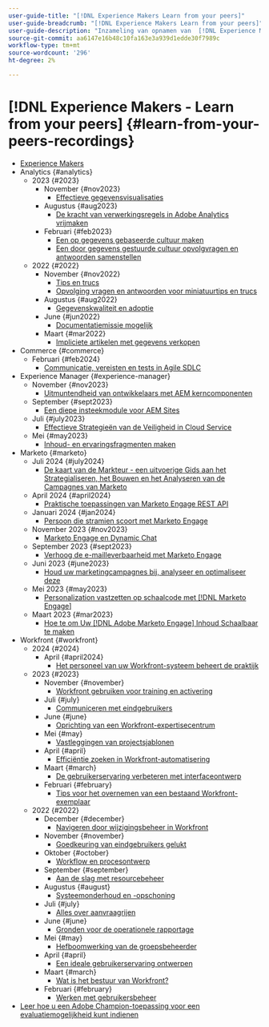 ```yaml
---
user-guide-title: "[!DNL Experience Makers Learn from your peers]"
user-guide-breadcrumb: "[!DNL Experience Makers Learn from your peers]"
user-guide-description: "Inzameling van opnamen van  [!DNL Experience Makers Learn from your peers]"
source-git-commit: aa6147e16b48c10fa163e3a939d1edde30f7989c
workflow-type: tm+mt
source-wordcount: '296'
ht-degree: 2%

---
```



# [!DNL Experience Makers - Learn from your peers] {#learn-from-your-peers-recordings}

+ [Experience Makers](overview.md)
+ Analytics {#analytics}
   + 2023 {#2023}
      + November {#nov2023}
         + [Effectieve gegevensvisualisaties](analytics/nov2023/impactful-data-visualizations.md)
      + Augustus {#aug2023}
         + [De kracht van verwerkingsregels in Adobe Analytics vrijmaken](analytics/aug2023/processing-rules.md)
      + Februari {#feb2023}
         + [Een op gegevens gebaseerde cultuur maken](analytics/feb2023/data-driven-culture.md)
         + [Een door gegevens gestuurde cultuur opvolgvragen en antwoorden samenstellen](analytics/feb2023/data-driven-culture-q-and-a.md)
   + 2022 {#2022}
      + November {#nov2022}
         + [Tips en trucs](analytics/nov2022/tips-and-tricks.md)
         + [Opvolging vragen en antwoorden voor miniatuurtips en trucs](analytics/nov2022/tips-and-tricks-q-and-a.md)
      + Augustus {#aug2022}
         + [Gegevenskwaliteit en adoptie](analytics/aug2022/data-quality.md)
      + June {#jun2022}
         + [Documentatiemissie mogelijk](analytics/june2022/mission-possible.md)
      + Maart {#mar2022}
         + [Impliciete artikelen met gegevens verkopen](analytics/mar2022/stories-with-data.md)
+ Commerce {#commerce}
   + Februari {#feb2024}
      + [Communicatie, vereisten en tests in Agile SDLC](commerce/2024/agile-sdlc.md)
+ Experience Manager {#experience-manager}
   + November {#nov2023}
      + [Uitmuntendheid van ontwikkelaars met AEM kerncomponenten](experience-manager/nov2023/core-components.md)
   + September {#sept2023}
      + [Een diepe insteekmodule voor AEM Sites](experience-manager/sept2023/aem-sites-tools.md)
   + Juli {#july2023}
      + [ Effectieve Strategieën van de Veiligheid in Cloud Service ](experience-manager/july2023/effective-security-strategies-in-cloud-service.md)
   + Mei {#may2023}
      + [Inhoud- en ervaringsfragmenten maken](experience-manager/may2023/mastering-content-and-experience-fragments.md)
+ Marketo {#marketo}
   + Juli 2024 {#july2024}
      + [De kaart van de Markteur - een uitvoerige Gids aan het Strategialiseren, het Bouwen en het Analyseren van de Campagnes van Marketo](marketo/july2024/marketers-map-marketo-campaigns.md)
   + April 2024 {#april2024}
      + [Praktische toepassingen van Marketo Engage REST API](marketo/april2024/practical-applications-of-marketo-engage-rest-api.md)
   + Januari 2024 {#jan2024}
      + [Persoon die stramien scoort met Marketo Engage](marketo/jan2024/person-scoring-mastery.md)
   + November 2023 {#nov2023}
      + [Marketo Engage en Dynamic Chat](marketo/nov2023/dynamic-chat.md)
   + September 2023 {#sept2023}
      + [Verhoog de e-mailleverbaarheid met Marketo Engage](marketo/sept2023/email-deliverability.md)
   + Juni 2023 {#june2023}
      + [Houd uw marketingcampagnes bij, analyseer en optimaliseer deze](marketo/june2023/marketing-campaigns.md)
   + Mei 2023 {#may2023}
      + [Personalization vastzetten op schaalcode met  [!DNL Marketo Engage]](marketo/may2023/personalization-at-scale.md)
   + Maart 2023 {#mar2023}
      + [Hoe te om Uw  [!DNL Adobe Marketo Engage]  Inhoud Schaalbaar te maken](marketo/mar2023/templates-tokens-teamwork.md)
+ Workfront {#workfront}
   + 2024 {#2024}
      + April {#april2024}
         + [Het personeel van uw Workfront-systeem beheert de praktijk](workfront/2024/04/staffing-your-workfront-system-admin-practice.md)
   + 2023 {#2023}
      + November {#november}
         + [Workfront gebruiken voor training en activering](workfront/2023/11/using-workfront-for-training-and-enablement.md)
      + Juli {#july}
         + [Communiceren met eindgebruikers](workfront/2023/07/communicating-with-end-users.md)
      + June {#june}
         + [Oprichting van een Workfront-expertisecentrum](workfront/2023/06/establishing-a-workfront-center-of-excellence.md)
      + Mei {#may}
         + [Vastleggingen van projectsjablonen](workfront/2023/05/foundations-of-project-templates.md)
      + April {#april}
         + [Efficiëntie zoeken in Workfront-automatisering](workfront/2023/04/finding-efficiencies-in-workfront-automation.md)
      + Maart {#march}
         + [De gebruikerservaring verbeteren met interfaceontwerp](workfront/2023/03/improving-user-experience-with-interface-design.md)
      + Februari {#february}
         + [Tips voor het overnemen van een bestaand Workfront-exemplaar](workfront/2023/02/tips-for-taking-over-an-existing-workfront-instance.md)
   + 2022 {#2022}
      + December {#december}
         + [Navigeren door wijzigingsbeheer in Workfront](workfront/2022/12/navigating-change-management.md)
      + November {#november}
         + [Goedkeuring van eindgebruikers gelukt](workfront/2022/11/successful-end-user-adoption.md)
      + Oktober {#october}
         + [Workflow en procesontwerp](workfront/2022/10/workflow-and-process-design.md)
      + September {#september}
         + [Aan de slag met resourcebeheer](workfront/2022/09/getting-started-with-resource-management.md)
      + Augustus {#august}
         + [Systeemonderhoud en -opschoning](workfront/2022/08/system-maintenance-and-cleanup.md)
      + Juli {#july}
         + [Alles over aanvraagrijen](workfront/2022/07/all-about-request-queues.md)
      + June {#june}
         + [Gronden voor de operationele rapportage](workfront/2022/06/foundations-of-operational-reporting.md)
      + Mei {#may}
         + [Hefboomwerking van de groepsbeheerder](workfront/2022/05/leveraging-the-group-admin.md)
      + April {#april}
         + [Een ideale gebruikerservaring ontwerpen](workfront/2022/04/designing-an-ideal-user-experience.md)
      + Maart {#march}
         + [Wat is het bestuur van Workfront?](workfront/2022/03/what-is-workfront-governance.md)
      + Februari {#february}
         + [Werken met gebruikersbeheer](workfront/2022/02/understanding-user-management.md)
+ [Leer hoe u een Adobe Champion-toepassing voor een evaluatiemogelijkheid kunt indienen](./adobe-champion-application.md)
